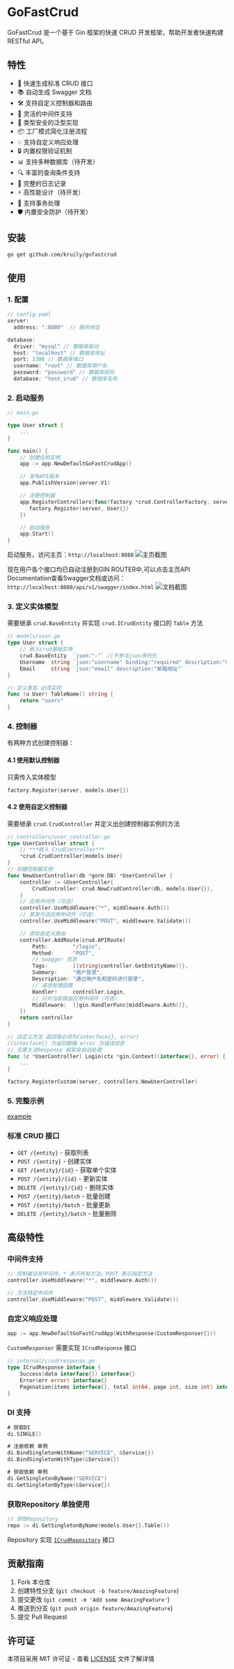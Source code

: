 # GoFastCrud

GoFastCrud 是一个基于 Gin 框架的快速 CRUD 开发框架，帮助开发者快速构建 RESTful API。

## 特性

- 🚀 快速生成标准 CRUD 接口
- 📚 自动生成 Swagger 文档
- 🛠 支持自定义控制器和路由
- 🔌 灵活的中间件支持
- 🎯 类型安全的泛型实现
- 📦 工厂模式简化注册流程
- 💡 支持自定义响应处理
- 🔒 内置权限验证机制
- 📊 支持多种数据库（待开发）
- 🔍 丰富的查询条件支持
- 📝 完整的日志记录
- ⚡️ 高性能设计（待开发）
- 🔄 支持事务处理
- 🛡 内置安全防护（待开发）

## 安装

```bash
go get github.com/kruily/gofastcrud
```

## 使用

### 1. 配置

```go
// config.yaml
server: 
  address: ":8080"  // 服务地址

database:
  driver: "mysql" // 数据库驱动
  host: "localhost" // 数据库地址
  port: 3306 // 数据库端口
  username: "root" // 数据库用户名
  password: "password" // 数据库密码
  database: "test_crud" // 数据库名称
```
### 2. 启动服务
```go
// main.go

type User struct {
    ...
}

func main() {    
    // 创建应用实例
    app := app.NewDefaultGoFastCrudApp()

    // 发布API版本
    app.PublishVersion(server.V1)

    // 注册控制器
    app.RegisterControllers(func(factory *crud.ControllerFactory, server *server.Server) {
       factory.Register(server, User{})
    })

    // 启动服务
    app.Start()
}
```
启动服务，访问主页：`http://localhost:8080`
![主页截图](./docs/images/home-face.png)

现在用户各个接口均已自动注册到GIN ROUTER中,可以点击主页API Documentation查看Swagger文档或访问：`http://localhost:8080/api/v1/swagger/index.html`
![文档截图](./docs/images/swagger-face.png)

### 3. 定义实体模型
需要继承 `crud.BaseEntity` 并实现 `crud.ICrudEntity` 接口的 `Table` 方法
```go
// models/user.go
type User struct {
    // 嵌入crud基础实体 
    crud.BaseEntity  `json:"-"` //不参与json序列化
	Username  string `json:"username" binding:"required" description:"用户名"`
	Email     string `json:"email" description:"邮箱地址"`
}

// 定义表名 必须实现
func (u User) TableName() string {
	return "users"
}
```

### 4. 控制器
有两种方式创建控制器：

#### 4.1 使用默认控制器
只需传入实体模型
```go
factory.Register(server, models.User{})
```

#### 4.2 使用自定义控制器
需要继承 `crud.CrudController` 并定义出创建控制器实例的方法
```go
// controllers/user_controller.go
type UserController struct {
    // ***嵌入 CrudController***
    *crud.CrudController[models.User] 
}
// 创建控制器实例
func NewUserController(db *gorm.DB) *UserController {
    controller := &UserController{
        CrudController: crud.NewCrudController(db, models.User{}),
    }
    // 应用中间件（可选）
    controller.UseMiddleware("*", middleware.Auth())
    // 某类方法应用中间件（可选）
    controller.UseMiddleware("POST", middleware.Validate())

    // 添加自定义路由
    controller.AddRoute(crud.APIRoute{
        Path:        "/login",
        Method:      "POST",
        // swagger 信息
        Tags:        []string{controller.GetEntityName()},
        Summary:     "用户登录",
        Description: "通过用户名和密码进行登录",
        // 请求处理函数
        Handler:     controller.Login,
        // 只对当前路由应用中间件（可选）
        Middleware:  []gin.HandlerFunc{middleware.Auth()},
    })
    return controller
}

// 自定义方法 返回值必须为(interface{}, error) 
//interface{} 为返回数据 error 为错误信息
// 无需关注Response 框架会自动处理
func (c *UserController) Login(ctx *gin.Context)(interface{}, error) {
    ...
}

```

```go
factory.RegisterCustom(server, controllers.NewUserController)
```

### 5. 完整示例
[example](./example)


### 标准 CRUD 接口

- `GET /{entity}` - 获取列表
- `POST /{entity}` - 创建实体
- `GET /{entity}/{id}` - 获取单个实体
- `POST /{entity}/{id}` - 更新实体
- `DELETE /{entity}/{id}` - 删除实体
- `POST /{entity}/batch` - 批量创建
- `POST /{entity}/batch` - 批量更新
- `DELETE /{entity}/batch` - 批量删除

## 高级特性

### 中间件支持

```go
// 控制器全局中间件，* 表示所有方法，POST 表示指定方法
controller.UseMiddleware("*", middleware.Auth())

// 方法特定中间件
controller.UseMiddleware("POST", middleware.Validate())
```

### 自定义响应处理
```go
app := app.NewDefaultGoFastCrudApp(WithResponse(CustomResponser{}))
```
`CustomResponser` 需要实现 `ICrudResponse` 接口
```go
// internal/crud/response.go
type ICrudResponse interface {
	Success(data interface{}) interface{}
	Error(err error) interface{}
	Pagenation(items interface{}, total int64, page int, size int) interface{}
}
```

### DI 支持
```go
# 获取DI
di.SINGLE()

# 注册依赖 单例
di.BindSingletonWithName("SERVICE", &Service{})
di.BindSingletonWithType(&Service{})

# 获取依赖 单例
di.GetSingletonByName("SERVICE")
di.GetSingletonByType(&Service{})
```

### 获取Repository 单独使用
```go
// 获取Repository
repo := di.GetSingletonByName(models.User{}.Table())
```
Repository 实现 [`ICrudRepository`](./core/crud/repository.go) 接口


## 贡献指南

1. Fork 本仓库
2. 创建特性分支 (`git checkout -b feature/AmazingFeature`)
3. 提交更改 (`git commit -m 'Add some AmazingFeature'`)
4. 推送到分支 (`git push origin feature/AmazingFeature`)
5. 提交 Pull Request

## 许可证

本项目采用 MIT 许可证 - 查看 [LICENSE](LICENSE) 文件了解详情